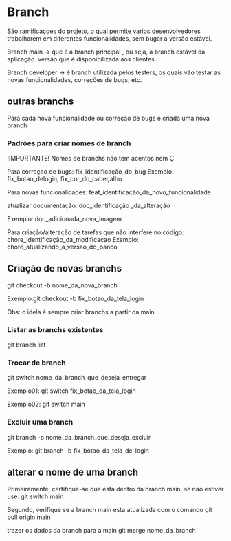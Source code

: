 # Branch
 São ramificaçoes do projeto, o qual permite varios desenvolvedores trabalharem em diferentes funcionalidades, sem bugar a versão estável.

 Branch main -> que é a branch principal , ou seja, a branch estável da aplicação. versão que é disponibilizada aos clientes.

 Branch developer -> é branch utilizada pelos testers, os quais vão testar as novas funcionalidades, correções de bugs, etc.

 ## outras branchs

 Para cada nova funcionalidade ou correção de bugs é criada uma nova branch

 ### Padrões para criar nomes de branch

!IMPORTANTE! Nomes de branchs não tem acentos nem Ç


 Para correçao de bugs: fix_identificação_do_bug
 Exemplo: fix_botao_delogin, fix_cor_do_cabeçalho


Para novas funcionalidades:
feat_identificação_da_novo_funcionalidade

atualizar documentação: doc_identificação
_da_alteração

Exemplo: doc_adicionada_nova_imagem

Para criação/alteração de tarefas que não interfere no código:
chore_identificação_da_modificacao
Exemplo: chore_atualizando_a_versao_do_banco

## Criação de novas branchs

git checkout -b nome_da_nova_branch

Exemplo:git checkout -b fix_botao_da_tela_login

Obs: o idela é sempre criar branchs a partir da main.

### Listar as branchs existentes
git branch list

### Trocar de branch
git switch nome_da_branch_que_deseja_entregar

Exemplo01: git switch fix_botao_da_tela_login

Exemplo02: git switch main

### Excluir uma branch
git branch -b nome_da_branch_que_deseja_excluir

Exemplo: git branch -b fix_botao_da_tela_de_login

## alterar o nome de uma branch
Primeiramente, certifique-se que esta dentro da branch main, se nao estiver use:
git switch main

Segundo, verifique se a branch main esta atualizada com o comando
git pull origin main

trazer os dados da branch para a  main
git merge nome_da_branch